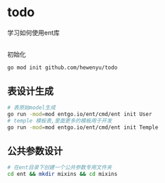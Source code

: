 # todo
学习如何使用ent库

## 
初始化
```console
go mod init github.com/hewenyu/todo
```

## 表设计生成
```bash
# 表原始model生成
go run -mod=mod entgo.io/ent/cmd/ent init User
# temple 模板表,里面更多的模板用于开发
go run -mod=mod entgo.io/ent/cmd/ent init Temple
```

## 公共参数设计

```bash
# 在ent目录下创建一个公共参数专用文件夹
cd ent && mkdir mixins && cd mixins
```
